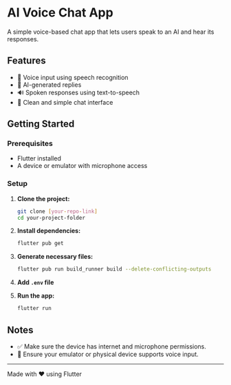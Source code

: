 # AI Voice Chat App

A simple voice-based chat app that lets users speak to an AI and hear its responses.

## Features

- 🎤 Voice input using speech recognition  
- 🤖 AI-generated replies  
- 🔊 Spoken responses using text-to-speech  
- 🧼 Clean and simple chat interface  

## Getting Started

### Prerequisites

- Flutter installed  
- A device or emulator with microphone access  

### Setup

1. **Clone the project:**
   ```bash
   git clone [your-repo-link]
   cd your-project-folder
   ```

2. **Install dependencies:**
   ```bash
   flutter pub get
   ```

3. **Generate necessary files:**
   ```bash
   flutter pub run build_runner build --delete-conflicting-outputs
   ```

4. **Add `.env` file**

5. **Run the app:**
   ```bash
   flutter run
   ```

## Notes

- ✅ Make sure the device has internet and microphone permissions.
- 📱 Ensure your emulator or physical device supports voice input.

---

Made with ❤️ using Flutter

